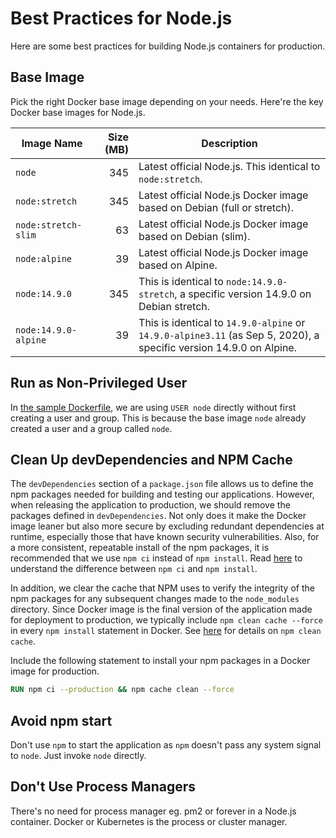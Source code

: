 # Best Practices for Node.js

Here are some best practices for building Node.js containers for production.

## Base Image

Pick the right Docker base image depending on your needs. Here're the key Docker base images for Node.js.

| Image Name           | Size (MB) | Description  |
|----------------------|----------:|--------------|
| `node`               |       345 | Latest official Node.js. This identical to `node:stretch`. |
| `node:stretch`       |       345 | Latest official Node.js Docker image based on Debian (full or stretch). |
| `node:stretch-slim`  |        63 | Latest official Node.js Docker image based on Debian (slim). |
| `node:alpine`        |        39 | Latest official Node.js Docker image based on Alpine. |
| `node:14.9.0`        |       345 | This  is identical to `node:14.9.0-stretch`, a specific version 14.9.0 on Debian stretch. |
| `node:14.9.0-alpine` |        39 | This is identical to `14.9.0-alpine` or `14.9.0-alpine3.11` (as Sep 5, 2020), a specific version 14.9.0 on Alpine. |

## Run as Non-Privileged User

In [the sample Dockerfile](Dockerfile), we are using `USER node` directly without first creating a user and group. This is because the base image `node` already created a user and a group called `node`.

## Clean Up devDependencies and NPM Cache

The `devDependencies` section of a `package.json` file allows us to define the npm packages needed for building and testing our applications. However, when releasing the application to production, we should remove the packages defined in `devDependencies`. Not only does it make the Docker image leaner but also more secure by excluding redundant dependencies at runtime, especially those that have known security vulnerabilities. Also, for a more consistent, repeatable install of the npm packages, it is recommended that we use `npm ci` instead of `npm install`. Read [here](https://stackoverflow.com/questions/52499617/what-is-the-difference-between-npm-install-and-npm-ci) to understand the difference between `npm ci` and `npm install`.
 
In addition, we clear the cache that NPM uses to verify the integrity of the npm packages for any subsequent changes made to the `node_modules` directory. Since Docker image is the final version of the application made for deployment to production, we typically include `npm clean cache --force` in every `npm install` statement in Docker. See [here](https://docs.npmjs.com/cli-commands/cache.html) for details on `npm clean cache`.

Include the following statement to install your npm packages in a Docker image for production. 

```dockerfile
RUN npm ci --production && npm cache clean --force
```

## Avoid npm start

Don't use `npm` to start the application as  `npm` doesn't pass any system signal to `node`.  Just invoke `node` directly. 

## Don't Use Process Managers

There's no need for process manager eg. pm2 or forever in a Node.js container. Docker or Kubernetes is the process or cluster manager.
